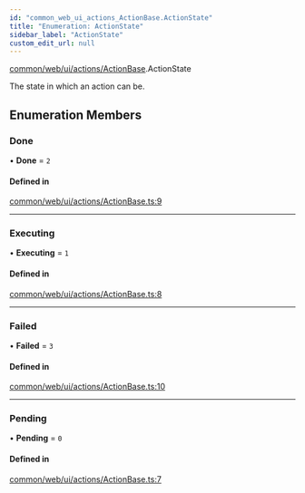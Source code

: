 ```yaml
---
id: "common_web_ui_actions_ActionBase.ActionState"
title: "Enumeration: ActionState"
sidebar_label: "ActionState"
custom_edit_url: null
---
```


[common/web/ui/actions/ActionBase](../modules/common_web_ui_actions_ActionBase.md).ActionState

The state in which an action can be.

## Enumeration Members

### Done

• **Done** = ``2``

#### Defined in

[common/web/ui/actions/ActionBase.ts:9](https://github.com/Soroush9978/rds-ng/blob/165bdc6/src/common/web/ui/actions/ActionBase.ts#L9)

___

### Executing

• **Executing** = ``1``

#### Defined in

[common/web/ui/actions/ActionBase.ts:8](https://github.com/Soroush9978/rds-ng/blob/165bdc6/src/common/web/ui/actions/ActionBase.ts#L8)

___

### Failed

• **Failed** = ``3``

#### Defined in

[common/web/ui/actions/ActionBase.ts:10](https://github.com/Soroush9978/rds-ng/blob/165bdc6/src/common/web/ui/actions/ActionBase.ts#L10)

___

### Pending

• **Pending** = ``0``

#### Defined in

[common/web/ui/actions/ActionBase.ts:7](https://github.com/Soroush9978/rds-ng/blob/165bdc6/src/common/web/ui/actions/ActionBase.ts#L7)
